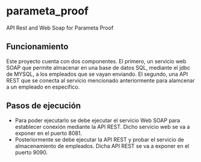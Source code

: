 # parameta_proof
API Rest and Web Soap for Parameta Proof

## Funcionamiento
Este proyecto cuenta con dos componentes. El primero, un servicio web SOAP que permite almacenar en una base de datos SQL, mediante el jdbc de MYSQL, a los empleados que se vayan enviando. El segundo, una API REST que se conecta al servicio mencionado anteriormente para alamcenar a un empleado en específico.

## Pasos de ejecución
- Para poder ejecutarlo se debe ejecutar el servicio Web SOAP para establecer conexión mediante la API REST. Dicho servicio web se va a exponer en el puerto 8081.
- Posteriormente se debe ejecutar la API REST y probar el servicio de almacenamiento de empleados. Dicha API REST se va a exponer en el puerto 9090.
